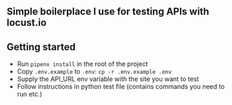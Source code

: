 ## Simple boilerplace I use for testing APIs with locust.io

## Getting started

* Run `pipenv install` in the root of the project
* Copy `.env.example` to `.env`: `cp -r .env.example .env`
* Supply the API_URL env variable with the site you want to test 
* Follow instructions in python test file (contains commands you need to run etc.)